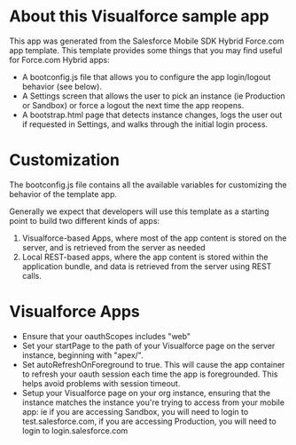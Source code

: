 


# About this Visualforce sample app

This app was generated from the Salesforce Mobile SDK Hybrid Force.com app template. This template provides some things that you may find useful for Force.com Hybrid apps:

- A bootconfig.js file that allows you to configure the app login/logout behavior (see below).
- A Settings screen that allows the user to pick an instance (ie Production or Sandbox) or force a logout the next time the app reopens.
- A bootstrap.html page that detects instance changes, logs the user out if requested in Settings, and walks through the initial login process.  

# Customization

The bootconfig.js file contains all the available variables for customizing the behavior of the template app.

Generally we expect that developers will use this template as a starting point to build two different kinds of apps: 

1. Visualforce-based Apps, where most of the app content is stored on the server, and is retrieved from the server as needed
2. Local REST-based apps, where the app content is stored within the application bundle, and data is retrieved from the server using REST calls. 

# Visualforce Apps

- Ensure that your oauthScopes includes "web"
- Set your startPage to the path of your Visualforce page on the server instance, beginning with "apex/". 
- Set autoRefreshOnForeground to true.  This will cause the app container to refresh your oauth session each time the app is foregrounded. This helps avoid problems with session timeout. 
- Setup your Visualforce page on your org instance, ensuring that the instance matches the instance you're trying to access from your mobile app: ie if you are accessing Sandbox, you will need to login to test.salesforce.com, if you are accessing Production, you will need to login to login.salesforce.com

